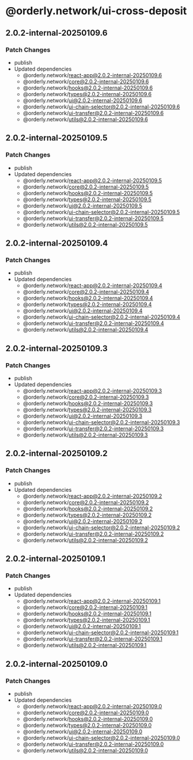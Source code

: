# @orderly.network/ui-cross-deposit

## 2.0.2-internal-20250109.6

### Patch Changes

- publish
- Updated dependencies
  - @orderly.network/react-app@2.0.2-internal-20250109.6
  - @orderly.network/core@2.0.2-internal-20250109.6
  - @orderly.network/hooks@2.0.2-internal-20250109.6
  - @orderly.network/types@2.0.2-internal-20250109.6
  - @orderly.network/ui@2.0.2-internal-20250109.6
  - @orderly.network/ui-chain-selector@2.0.2-internal-20250109.6
  - @orderly.network/ui-transfer@2.0.2-internal-20250109.6
  - @orderly.network/utils@2.0.2-internal-20250109.6

## 2.0.2-internal-20250109.5

### Patch Changes

- publish
- Updated dependencies
  - @orderly.network/react-app@2.0.2-internal-20250109.5
  - @orderly.network/core@2.0.2-internal-20250109.5
  - @orderly.network/hooks@2.0.2-internal-20250109.5
  - @orderly.network/types@2.0.2-internal-20250109.5
  - @orderly.network/ui@2.0.2-internal-20250109.5
  - @orderly.network/ui-chain-selector@2.0.2-internal-20250109.5
  - @orderly.network/ui-transfer@2.0.2-internal-20250109.5
  - @orderly.network/utils@2.0.2-internal-20250109.5

## 2.0.2-internal-20250109.4

### Patch Changes

- publish
- Updated dependencies
  - @orderly.network/react-app@2.0.2-internal-20250109.4
  - @orderly.network/core@2.0.2-internal-20250109.4
  - @orderly.network/hooks@2.0.2-internal-20250109.4
  - @orderly.network/types@2.0.2-internal-20250109.4
  - @orderly.network/ui@2.0.2-internal-20250109.4
  - @orderly.network/ui-chain-selector@2.0.2-internal-20250109.4
  - @orderly.network/ui-transfer@2.0.2-internal-20250109.4
  - @orderly.network/utils@2.0.2-internal-20250109.4

## 2.0.2-internal-20250109.3

### Patch Changes

- publish
- Updated dependencies
  - @orderly.network/react-app@2.0.2-internal-20250109.3
  - @orderly.network/core@2.0.2-internal-20250109.3
  - @orderly.network/hooks@2.0.2-internal-20250109.3
  - @orderly.network/types@2.0.2-internal-20250109.3
  - @orderly.network/ui@2.0.2-internal-20250109.3
  - @orderly.network/ui-chain-selector@2.0.2-internal-20250109.3
  - @orderly.network/ui-transfer@2.0.2-internal-20250109.3
  - @orderly.network/utils@2.0.2-internal-20250109.3

## 2.0.2-internal-20250109.2

### Patch Changes

- publish
- Updated dependencies
  - @orderly.network/react-app@2.0.2-internal-20250109.2
  - @orderly.network/core@2.0.2-internal-20250109.2
  - @orderly.network/hooks@2.0.2-internal-20250109.2
  - @orderly.network/types@2.0.2-internal-20250109.2
  - @orderly.network/ui@2.0.2-internal-20250109.2
  - @orderly.network/ui-chain-selector@2.0.2-internal-20250109.2
  - @orderly.network/ui-transfer@2.0.2-internal-20250109.2
  - @orderly.network/utils@2.0.2-internal-20250109.2

## 2.0.2-internal-20250109.1

### Patch Changes

- publish
- Updated dependencies
  - @orderly.network/react-app@2.0.2-internal-20250109.1
  - @orderly.network/core@2.0.2-internal-20250109.1
  - @orderly.network/hooks@2.0.2-internal-20250109.1
  - @orderly.network/types@2.0.2-internal-20250109.1
  - @orderly.network/ui@2.0.2-internal-20250109.1
  - @orderly.network/ui-chain-selector@2.0.2-internal-20250109.1
  - @orderly.network/ui-transfer@2.0.2-internal-20250109.1
  - @orderly.network/utils@2.0.2-internal-20250109.1

## 2.0.2-internal-20250109.0

### Patch Changes

- publish
- Updated dependencies
  - @orderly.network/react-app@2.0.2-internal-20250109.0
  - @orderly.network/core@2.0.2-internal-20250109.0
  - @orderly.network/hooks@2.0.2-internal-20250109.0
  - @orderly.network/types@2.0.2-internal-20250109.0
  - @orderly.network/ui@2.0.2-internal-20250109.0
  - @orderly.network/ui-chain-selector@2.0.2-internal-20250109.0
  - @orderly.network/ui-transfer@2.0.2-internal-20250109.0
  - @orderly.network/utils@2.0.2-internal-20250109.0
